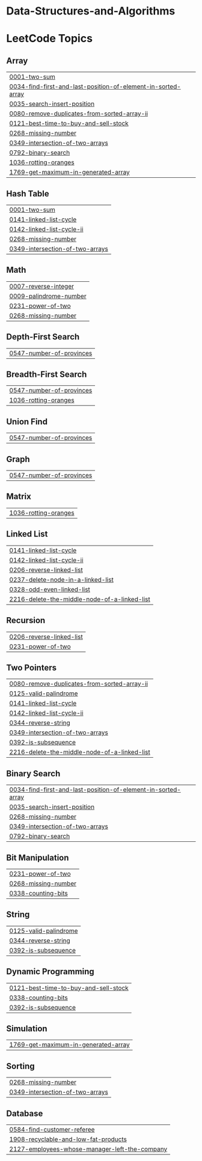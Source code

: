 # Data-Structures-and-Algorithms
<!---LeetCode Topics Start-->
# LeetCode Topics
## Array
|  |
| ------- |
| [0001-two-sum](https://github.com/TapItNinja/Data-Structures-and-Algorithms/tree/master/0001-two-sum) |
| [0034-find-first-and-last-position-of-element-in-sorted-array](https://github.com/TapItNinja/Data-Structures-and-Algorithms/tree/master/0034-find-first-and-last-position-of-element-in-sorted-array) |
| [0035-search-insert-position](https://github.com/TapItNinja/Data-Structures-and-Algorithms/tree/master/0035-search-insert-position) |
| [0080-remove-duplicates-from-sorted-array-ii](https://github.com/TapItNinja/Data-Structures-and-Algorithms/tree/master/0080-remove-duplicates-from-sorted-array-ii) |
| [0121-best-time-to-buy-and-sell-stock](https://github.com/TapItNinja/Data-Structures-and-Algorithms/tree/master/0121-best-time-to-buy-and-sell-stock) |
| [0268-missing-number](https://github.com/TapItNinja/Data-Structures-and-Algorithms/tree/master/0268-missing-number) |
| [0349-intersection-of-two-arrays](https://github.com/TapItNinja/Data-Structures-and-Algorithms/tree/master/0349-intersection-of-two-arrays) |
| [0792-binary-search](https://github.com/TapItNinja/Data-Structures-and-Algorithms/tree/master/0792-binary-search) |
| [1036-rotting-oranges](https://github.com/TapItNinja/Data-Structures-and-Algorithms/tree/master/1036-rotting-oranges) |
| [1769-get-maximum-in-generated-array](https://github.com/TapItNinja/Data-Structures-and-Algorithms/tree/master/1769-get-maximum-in-generated-array) |
## Hash Table
|  |
| ------- |
| [0001-two-sum](https://github.com/TapItNinja/Data-Structures-and-Algorithms/tree/master/0001-two-sum) |
| [0141-linked-list-cycle](https://github.com/TapItNinja/Data-Structures-and-Algorithms/tree/master/0141-linked-list-cycle) |
| [0142-linked-list-cycle-ii](https://github.com/TapItNinja/Data-Structures-and-Algorithms/tree/master/0142-linked-list-cycle-ii) |
| [0268-missing-number](https://github.com/TapItNinja/Data-Structures-and-Algorithms/tree/master/0268-missing-number) |
| [0349-intersection-of-two-arrays](https://github.com/TapItNinja/Data-Structures-and-Algorithms/tree/master/0349-intersection-of-two-arrays) |
## Math
|  |
| ------- |
| [0007-reverse-integer](https://github.com/TapItNinja/Data-Structures-and-Algorithms/tree/master/0007-reverse-integer) |
| [0009-palindrome-number](https://github.com/TapItNinja/Data-Structures-and-Algorithms/tree/master/0009-palindrome-number) |
| [0231-power-of-two](https://github.com/TapItNinja/Data-Structures-and-Algorithms/tree/master/0231-power-of-two) |
| [0268-missing-number](https://github.com/TapItNinja/Data-Structures-and-Algorithms/tree/master/0268-missing-number) |
## Depth-First Search
|  |
| ------- |
| [0547-number-of-provinces](https://github.com/TapItNinja/Data-Structures-and-Algorithms/tree/master/0547-number-of-provinces) |
## Breadth-First Search
|  |
| ------- |
| [0547-number-of-provinces](https://github.com/TapItNinja/Data-Structures-and-Algorithms/tree/master/0547-number-of-provinces) |
| [1036-rotting-oranges](https://github.com/TapItNinja/Data-Structures-and-Algorithms/tree/master/1036-rotting-oranges) |
## Union Find
|  |
| ------- |
| [0547-number-of-provinces](https://github.com/TapItNinja/Data-Structures-and-Algorithms/tree/master/0547-number-of-provinces) |
## Graph
|  |
| ------- |
| [0547-number-of-provinces](https://github.com/TapItNinja/Data-Structures-and-Algorithms/tree/master/0547-number-of-provinces) |
## Matrix
|  |
| ------- |
| [1036-rotting-oranges](https://github.com/TapItNinja/Data-Structures-and-Algorithms/tree/master/1036-rotting-oranges) |
## Linked List
|  |
| ------- |
| [0141-linked-list-cycle](https://github.com/TapItNinja/Data-Structures-and-Algorithms/tree/master/0141-linked-list-cycle) |
| [0142-linked-list-cycle-ii](https://github.com/TapItNinja/Data-Structures-and-Algorithms/tree/master/0142-linked-list-cycle-ii) |
| [0206-reverse-linked-list](https://github.com/TapItNinja/Data-Structures-and-Algorithms/tree/master/0206-reverse-linked-list) |
| [0237-delete-node-in-a-linked-list](https://github.com/TapItNinja/Data-Structures-and-Algorithms/tree/master/0237-delete-node-in-a-linked-list) |
| [0328-odd-even-linked-list](https://github.com/TapItNinja/Data-Structures-and-Algorithms/tree/master/0328-odd-even-linked-list) |
| [2216-delete-the-middle-node-of-a-linked-list](https://github.com/TapItNinja/Data-Structures-and-Algorithms/tree/master/2216-delete-the-middle-node-of-a-linked-list) |
## Recursion
|  |
| ------- |
| [0206-reverse-linked-list](https://github.com/TapItNinja/Data-Structures-and-Algorithms/tree/master/0206-reverse-linked-list) |
| [0231-power-of-two](https://github.com/TapItNinja/Data-Structures-and-Algorithms/tree/master/0231-power-of-two) |
## Two Pointers
|  |
| ------- |
| [0080-remove-duplicates-from-sorted-array-ii](https://github.com/TapItNinja/Data-Structures-and-Algorithms/tree/master/0080-remove-duplicates-from-sorted-array-ii) |
| [0125-valid-palindrome](https://github.com/TapItNinja/Data-Structures-and-Algorithms/tree/master/0125-valid-palindrome) |
| [0141-linked-list-cycle](https://github.com/TapItNinja/Data-Structures-and-Algorithms/tree/master/0141-linked-list-cycle) |
| [0142-linked-list-cycle-ii](https://github.com/TapItNinja/Data-Structures-and-Algorithms/tree/master/0142-linked-list-cycle-ii) |
| [0344-reverse-string](https://github.com/TapItNinja/Data-Structures-and-Algorithms/tree/master/0344-reverse-string) |
| [0349-intersection-of-two-arrays](https://github.com/TapItNinja/Data-Structures-and-Algorithms/tree/master/0349-intersection-of-two-arrays) |
| [0392-is-subsequence](https://github.com/TapItNinja/Data-Structures-and-Algorithms/tree/master/0392-is-subsequence) |
| [2216-delete-the-middle-node-of-a-linked-list](https://github.com/TapItNinja/Data-Structures-and-Algorithms/tree/master/2216-delete-the-middle-node-of-a-linked-list) |
## Binary Search
|  |
| ------- |
| [0034-find-first-and-last-position-of-element-in-sorted-array](https://github.com/TapItNinja/Data-Structures-and-Algorithms/tree/master/0034-find-first-and-last-position-of-element-in-sorted-array) |
| [0035-search-insert-position](https://github.com/TapItNinja/Data-Structures-and-Algorithms/tree/master/0035-search-insert-position) |
| [0268-missing-number](https://github.com/TapItNinja/Data-Structures-and-Algorithms/tree/master/0268-missing-number) |
| [0349-intersection-of-two-arrays](https://github.com/TapItNinja/Data-Structures-and-Algorithms/tree/master/0349-intersection-of-two-arrays) |
| [0792-binary-search](https://github.com/TapItNinja/Data-Structures-and-Algorithms/tree/master/0792-binary-search) |
## Bit Manipulation
|  |
| ------- |
| [0231-power-of-two](https://github.com/TapItNinja/Data-Structures-and-Algorithms/tree/master/0231-power-of-two) |
| [0268-missing-number](https://github.com/TapItNinja/Data-Structures-and-Algorithms/tree/master/0268-missing-number) |
| [0338-counting-bits](https://github.com/TapItNinja/Data-Structures-and-Algorithms/tree/master/0338-counting-bits) |
## String
|  |
| ------- |
| [0125-valid-palindrome](https://github.com/TapItNinja/Data-Structures-and-Algorithms/tree/master/0125-valid-palindrome) |
| [0344-reverse-string](https://github.com/TapItNinja/Data-Structures-and-Algorithms/tree/master/0344-reverse-string) |
| [0392-is-subsequence](https://github.com/TapItNinja/Data-Structures-and-Algorithms/tree/master/0392-is-subsequence) |
## Dynamic Programming
|  |
| ------- |
| [0121-best-time-to-buy-and-sell-stock](https://github.com/TapItNinja/Data-Structures-and-Algorithms/tree/master/0121-best-time-to-buy-and-sell-stock) |
| [0338-counting-bits](https://github.com/TapItNinja/Data-Structures-and-Algorithms/tree/master/0338-counting-bits) |
| [0392-is-subsequence](https://github.com/TapItNinja/Data-Structures-and-Algorithms/tree/master/0392-is-subsequence) |
## Simulation
|  |
| ------- |
| [1769-get-maximum-in-generated-array](https://github.com/TapItNinja/Data-Structures-and-Algorithms/tree/master/1769-get-maximum-in-generated-array) |
## Sorting
|  |
| ------- |
| [0268-missing-number](https://github.com/TapItNinja/Data-Structures-and-Algorithms/tree/master/0268-missing-number) |
| [0349-intersection-of-two-arrays](https://github.com/TapItNinja/Data-Structures-and-Algorithms/tree/master/0349-intersection-of-two-arrays) |
## Database
|  |
| ------- |
| [0584-find-customer-referee](https://github.com/TapItNinja/Data-Structures-and-Algorithms/tree/master/0584-find-customer-referee) |
| [1908-recyclable-and-low-fat-products](https://github.com/TapItNinja/Data-Structures-and-Algorithms/tree/master/1908-recyclable-and-low-fat-products) |
| [2127-employees-whose-manager-left-the-company](https://github.com/TapItNinja/Data-Structures-and-Algorithms/tree/master/2127-employees-whose-manager-left-the-company) |
<!---LeetCode Topics End-->